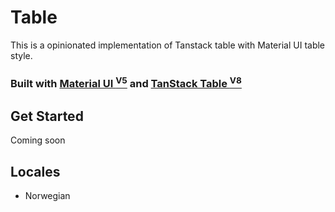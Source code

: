 # Table

This is a opinionated implementation of Tanstack table with Material UI table style.

### __Built with [Material UI <sup>V5</sup>](https://mui.com) and [TanStack Table <sup>V8</sup>](https://tanstack.com/table/v8)__


## Get Started

Coming soon

## Locales

- Norwegian
